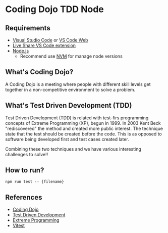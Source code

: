 # Coding Dojo TDD Node

## Requirements

- [Visual Studio Code](https://code.visualstudio.com/) or [VS Code Web](https://vscode.dev/)
- [Live Share VS Code extension](https://marketplace.visualstudio.com/items?itemName=MS-vsliveshare.vsliveshare)
- [Node.js](https://nodejs.org/en/)
  - Recommend use [NVM](https://github.com/nvm-sh/nvm) for manage node versions

## What's Coding Dojo?

A Coding Dojo is a meeting where people with different skill levels get together in a non-competitive environment to solve a problem.

## What's Test Driven Development (TDD)

Test Driven Development (TDD) is related with test-firs programming concepts of Extreme Programming (XP), begun in 1999. In 2003 Kent Beck "rediscovered" the method and created more public interest. The technique state that the test should be created before the code. This is as opposed to software being developed first and test cases created later.

Combining these two techniques and we have various interesting challenges to solve!!

## How to run?

```npm run test -- {filename}```

## References

- [Coding Dojo](https://codingdojo.org/)
- [Test Driven Development](https://en.wikipedia.org/wiki/Test-driven_development)
- [Extreme Programming](https://en.wikipedia.org/wiki/Extreme_programming)
- [Vitest](https://vitest.dev/)
